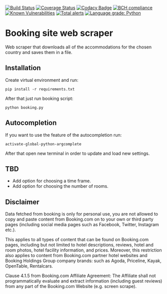 [![Build Status](https://img.shields.io/travis/ZoranPandovski/BookingScraper/master.svg?logo=travis)](https://travis-ci.org/ZoranPandovski/BookingScraper)
[![Coverage Status](https://coveralls.io/repos/github/ZoranPandovski/BookingScraper/badge.svg?branch=master)](https://coveralls.io/github/ZoranPandovski/BookingScraper?branch=master)
[![Codacy Badge](https://api.codacy.com/project/badge/Grade/a17cb028c594405e9235c724d6b45b50)](https://app.codacy.com/app/ZoranPandovski/BookingScraper?utm_source=github.com&utm_medium=referral&utm_content=ZoranPandovski/BookingScraper&utm_campaign=badger)
[![BCH compliance](https://bettercodehub.com/edge/badge/ZoranPandovski/BookingScraper?branch=master)](https://bettercodehub.com/)
[![Known Vulnerabilities](https://snyk.io/test/github/ZoranPandovski/BookingScraper/badge.svg?targetFile=requirements.txt)](https://snyk.io/test/github/ZoranPandovski/BookingScraper?targetFile=requirements.txt)
[![Total alerts](https://img.shields.io/lgtm/alerts/g/ZoranPandovski/BookingScraper.svg?logo=lgtm&logoWidth=18)](https://lgtm.com/projects/g/ZoranPandovski/BookingScraper/alerts/)
[![Language grade: Python](https://img.shields.io/lgtm/grade/python/g/ZoranPandovski/BookingScraper.svg?logo=lgtm&logoWidth=18)](https://lgtm.com/projects/g/ZoranPandovski/BookingScraper/context:python)

# Booking site web scraper

Web scraper that downloads all of the accommodations for the chosen country and saves them in a file.

## Installation
Create virtual environment and run:

`pip install -r requirements.txt`

After that just run booking script:

`python booking.py`

## Autocompletion
If you want to use the feature of the autocompletion run:

`activate-global-python-argcomplete`

After that open new terminal in order to update and load new settings.

## TBD
* Add option for choosing a time frame.
* Add option for choosing the number of rooms.

## Disclaimer
Data fetched from booking is only for personal use, you are not allowed to copy and paste content from Booking.com on to your own or third party pages (including social media pages such as Facebook, Twitter, Instagram etc.).

This applies to all types of content that can be found on Booking.com pages, including but not limited to hotel descriptions, reviews, hotel and room photos, hotel facility information, and prices. Moreover, this restriction also applies to content from Booking.com partner hotel websites and Booking Holdings Group company brands: such as Agoda, Priceline, Kayak, OpenTable, Rentalcars.

Clause 4.1.5 from Booking.com Affiliate Agreement: The Affiliate shall not programmatically evaluate and extract information (including guest reviews) from any part of the Booking.com Website (e.g. screen scrape).
